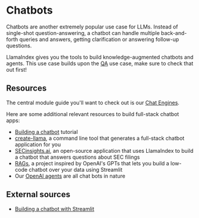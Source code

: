 # Chatbots

Chatbots are another extremely popular use case for LLMs. Instead of single-shot question-answering, a chatbot can handle multiple back-and-forth queries and answers, getting clarification or answering follow-up questions.

LlamaIndex gives you the tools to build knowledge-augmented chatbots and agents. This use case builds upon the [QA](q_and_a/index.md) use case, make sure to check that out first!

## Resources

The central module guide you'll want to check out is our [Chat Engines](../module_guides/deploying/chat_engines/index.md).

Here are some additional relevant resources to build full-stack chatbot apps:

- [Building a chatbot](../understanding/putting_it_all_together/chatbots/building_a_chatbot.md) tutorial
- [create-llama](https://blog.llamaindex.ai/create-llama-a-command-line-tool-to-generate-llamaindex-apps-8f7683021191), a command line tool that generates a full-stack chatbot application for you
- [SECinsights.ai](https://www.secinsights.ai/), an open-source application that uses LlamaIndex to build a chatbot that answers questions about SEC filings
- [RAGs](https://blog.llamaindex.ai/introducing-rags-your-personalized-chatgpt-experience-over-your-data-2b9d140769b1), a project inspired by OpenAI's GPTs that lets you build a low-code chatbot over your data using Streamlit
- Our [OpenAI agents](../module_guides/deploying/agents/modules.md) are all chat bots in nature

## External sources

- [Building a chatbot with Streamlit](https://blog.streamlit.io/build-a-chatbot-with-custom-data-sources-powered-by-llamaindex/)

